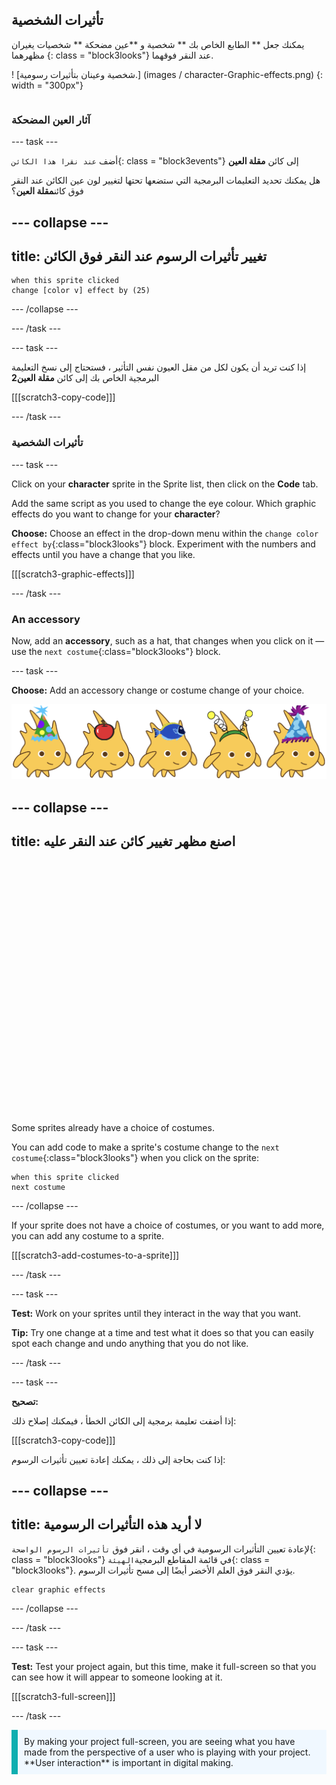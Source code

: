 ## تأثيرات الشخصية

<div style="display: flex; flex-wrap: wrap">
<div style="flex-basis: 200px; flex-grow: 1; margin-right: 15px;">
يمكنك جعل ** الطابع الخاص بك ** شخصية و **عين مضحكة ** شخصيات يغيران مظهرهما {: class = "block3looks"} عند النقر فوقهما.
</div>
<div>

! [شخصية وعينان بتأثيرات رسومية.] (images / character-Graphic-effects.png) {: width = "300px"}    

</div>
</div>

### آثار العين المضحكة

--- task ---

أضف `عند نقرا هذا الكائن`{: class = "block3events"} إلى كائن **مقلة العين**

هل يمكنك تحديد التعليمات البرمجية التي ستضعها تحتها لتغيير لون عين الكائن عند النقر فوق كائن**مقلة العين**؟

--- collapse ---
---
title: تغيير تأثيرات الرسوم عند النقر فوق الكائن
---

```blocks3
when this sprite clicked  
change [color v] effect by (25)
```

--- /collapse ---

--- /task ---

--- task ---

إذا كنت تريد أن يكون لكل من مقل العيون نفس التأثير ، فستحتاج إلى نسخ التعليمة البرمجية الخاص بك إلى كائن **مقلة العين2**

[[[scratch3-copy-code]]]

--- /task ---

### تأثيرات الشخصية

--- task ---

Click on your **character** sprite in the Sprite list, then click on the **Code** tab.

Add the same script as you used to change the eye colour. Which graphic effects do you want to change for your **character**?

**Choose:** Choose an effect in the drop-down menu within the `change color effect by`{:class="block3looks"} block. Experiment with the numbers and effects until you have a change that you like.

[[[scratch3-graphic-effects]]]

--- /task ---

### An accessory

Now, add an **accessory**, such as a hat, that changes when you click on it — use the `next costume`{:class="block3looks"} block.

--- task ---

**Choose:** Add an accessory change or costume change of your choice.

![Sprites with accessories.](images/accessory-sprite.png)

--- collapse ---
---
title: اصنع مظهر تغيير كائن عند النقر عليه
---
<div class="scratch-preview">
<iframe allowtransparency="true" width="485" height="402" src="" frameborder="0"></iframe>
</div>

Some sprites already have a choice of costumes.

You can add code to make a sprite's costume change to the `next costume`{:class="block3looks"} when you click on the sprite:

```blocks3
when this sprite clicked
next costume
```

--- /collapse ---

If your sprite does not have a choice of costumes, or you want to add more, you can add any costume to a sprite.

[[[scratch3-add-costumes-to-a-sprite]]]

--- /task ---

--- task ---

**Test:** Work on your sprites until they interact in the way that you want.

**Tip:** Try one change at a time and test what it does so that you can easily spot each change and undo anything that you do not like.

--- /task ---

--- task ---

**تصحيح:**

إذا أضفت تعليمة برمجية إلى الكائن الخطأ ، فيمكنك إصلاح ذلك:

[[[scratch3-copy-code]]]

إذا كنت بحاجة إلى ذلك ، يمكنك إعادة تعيين تأثيرات الرسوم:

--- collapse ---
---
title: لا أريد هذه التأثيرات الرسومية
---

لإعادة تعيين التأثيرات الرسومية في أي وقت ، انقر فوق `تأثيرات الرسوم الواضحة`{: class = "block3looks"} في قائمة المقاطع البرمجية`الهيئة`{: class = "block3looks"}. يؤدي النقر فوق العلم الأخضر أيضًا إلى مسح تأثيرات الرسوم.

```blocks3
clear graphic effects
```
--- /collapse ---

--- /task ---

--- task ---

**Test:** Test your project again, but this time, make it full-screen so that you can see how it will appear to someone looking at it.

[[[scratch3-full-screen]]]

--- /task ---

<p style="border-left: solid; border-width:10px; border-color: #0faeb0; background-color: aliceblue; padding: 10px;">
By making your project full-screen, you are seeing what you have made from the perspective of a user who is playing with your project. **User interaction** is important in digital making. 
</p>


